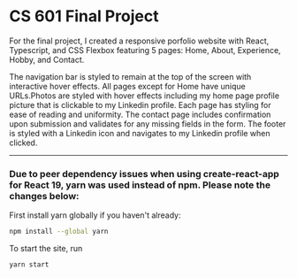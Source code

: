# CS 601 Final Project
For the final project, I created a responsive porfolio website with React, Typescript, and CSS Flexbox featuring 5 pages: Home, About, Experience, Hobby, and Contact.

The navigation bar is styled to remain at the top of the screen with interactive hover effects. All pages except for Home have unique URLs.Photos are styled with hover effects including my home page profile picture that is clickable to my Linkedin profile. Each page has styling for ease of reading and uniformity. The contact page includes confirmation upon submission and validates for any missing fields in the form. The footer is styled with a Linkedin icon and navigates to my Linkedin profile when clicked. 

---

### Due to peer dependency issues when using create-react-app for React 19, yarn was used instead of npm. Please note the changes below:


First install yarn globally if you haven't already:

```bash
npm install --global yarn
```

To start the site, run

```bash
yarn start
```